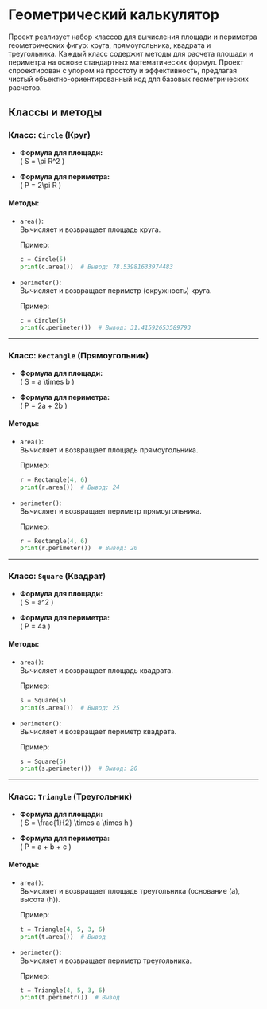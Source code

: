 # Геометрический калькулятор

Проект реализует набор классов для вычисления площади и периметра геометрических фигур: круга, прямоугольника, квадрата и треугольника. Каждый класс содержит методы для расчета площади и периметра на основе стандартных математических формул. Проект спроектирован с упором на простоту и эффективность, предлагая чистый объектно-ориентированный код для базовых геометрических расчетов.

## Классы и методы

### Класс: `Circle` (Круг)

- **Формула для площади:**  
  \( S = \pi R^2 \)
  
- **Формула для периметра:**  
  \( P = 2\pi R \)

#### Методы:

- `area()`:  
  Вычисляет и возвращает площадь круга.
  
  Пример:
  ```python
  c = Circle(5)
  print(c.area())  # Вывод: 78.53981633974483
  ```

- `perimeter()`:  
  Вычисляет и возвращает периметр (окружность) круга.
  
  Пример:
  ```python
  c = Circle(5)
  print(c.perimeter())  # Вывод: 31.41592653589793
  ```

---

### Класс: `Rectangle` (Прямоугольник)

- **Формула для площади:**  
  \( S = a \times b \)
  
- **Формула для периметра:**  
  \( P = 2a + 2b \)

#### Методы:

- `area()`:  
  Вычисляет и возвращает площадь прямоугольника.
  
  Пример:
  ```python
  r = Rectangle(4, 6)
  print(r.area())  # Вывод: 24
  ```

- `perimeter()`:  
  Вычисляет и возвращает периметр прямоугольника.
  
  Пример:
  ```python
  r = Rectangle(4, 6)
  print(r.perimeter())  # Вывод: 20
  ```

---

### Класс: `Square` (Квадрат)

- **Формула для площади:**  
  \( S = a^2 \)
  
- **Формула для периметра:**  
  \( P = 4a \)

#### Методы:

- `area()`:  
  Вычисляет и возвращает площадь квадрата.
  
  Пример:
  ```python
  s = Square(5)
  print(s.area())  # Вывод: 25
  ```

- `perimeter()`:  
  Вычисляет и возвращает периметр квадрата.
  
  Пример:
  ```python
  s = Square(5)
  print(s.perimeter())  # Вывод: 20
  ```

---

### Класс: `Triangle` (Треугольник)

- **Формула для площади:**  
  \( S = \frac{1}{2} \times a \times h \)

- **Формула для периметра:**  
  \( P = a + b + c \)

#### Методы:

- `area()`:  
  Вычисляет и возвращает площадь треугольника (основание \(a\), высота \(h\)).
  
  Пример:
  ```python
  t = Triangle(4, 5, 3, 6)
  print(t.area())  # Вывод
  ```
- `perimeter()`:  
  Вычисляет и возвращает периметр треугольника.
  
  Пример:
  ```python
  t = Triangle(4, 5, 3, 6)
  print(t.perimetr())  # Вывод
  ```